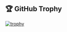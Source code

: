 ## 🏆 GitHub Trophy
[![trophy](https://github-profile-trophy.vercel.app/?username=kamyu104&rank=SECRET,SSS)](https://github-profile-trophy.vercel.app/?username=kamyu104&&rank=SECRET,SSS)
